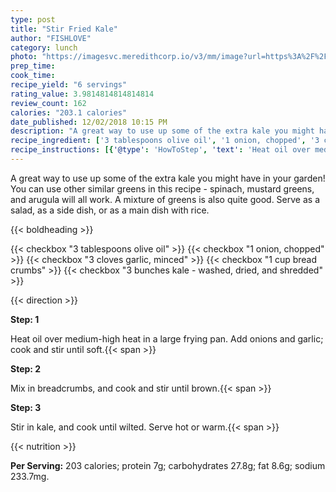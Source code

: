 ```yaml
---
type: post
title: "Stir Fried Kale"
author: "FISHLOVE"
category: lunch
photo: "https://imagesvc.meredithcorp.io/v3/mm/image?url=https%3A%2F%2Fimages.media-allrecipes.com%2Fuserphotos%2F35820.jpg"
prep_time: 
cook_time: 
recipe_yield: "6 servings"
rating_value: 3.9814814814814814
review_count: 162
calories: "203.1 calories"
date_published: 12/02/2018 10:15 PM
description: "A great way to use up some of the extra kale you might have in your garden! You can use other similar greens in this recipe - spinach, mustard greens, and arugula will all work.  A mixture of greens is also quite good.  Serve as a salad, as a side dish, or as a main dish with rice."
recipe_ingredient: ['3 tablespoons olive oil', '1 onion, chopped', '3 cloves garlic, minced', '1 cup bread crumbs', '3 bunches kale - washed, dried, and shredded']
recipe_instructions: [{'@type': 'HowToStep', 'text': 'Heat oil over medium-high heat in a large frying pan.  Add onions and garlic; cook and stir until soft.\n'}, {'@type': 'HowToStep', 'text': 'Mix in breadcrumbs, and cook and stir until brown.\n'}, {'@type': 'HowToStep', 'text': 'Stir in kale, and cook until wilted.  Serve hot or warm.\n'}]
---
```


A great way to use up some of the extra kale you might have in your garden! You can use other similar greens in this recipe - spinach, mustard greens, and arugula will all work.  A mixture of greens is also quite good.  Serve as a salad, as a side dish, or as a main dish with rice. 

{{< boldheading >}}

{{< checkbox "3 tablespoons olive oil" >}}
{{< checkbox "1  onion, chopped" >}}
{{< checkbox "3 cloves garlic, minced" >}}
{{< checkbox "1 cup bread crumbs" >}}
{{< checkbox "3 bunches kale - washed, dried, and shredded" >}}


{{< direction >}}

**Step: 1**

Heat oil over medium-high heat in a large frying pan.  Add onions and garlic; cook and stir until soft.{{< span >}}

**Step: 2**

Mix in breadcrumbs, and cook and stir until brown.{{< span >}}

**Step: 3**

Stir in kale, and cook until wilted.  Serve hot or warm.{{< span >}}

{{< nutrition >}}

**Per Serving:** 203 calories; protein 7g; carbohydrates 27.8g; fat 8.6g; sodium 233.7mg.